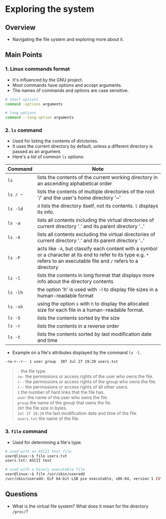 # Exploring the system

## Overview
- Navigating the file system and exploring more about it.

## Main Points

### 1. Linux commands format
- It's influenced by the GNU project.
- Most commands have options and accept arguments.
- The names of commands and options are case sensitive.
```bash
# short options
command -options arguments

# long options
command --long-option arguments
```

### 2. `ls` command
- Used for listing the contents of dirictories.
- It uses the current directory by default, unless a different directory is passed as an argument.
- Here's a list of common `ls` options:

| Command | Note |
| --- | --- |
| `ls` | lists the contents of the current working directory in an ascending alphabetical order |
| `ls / ~` | lists the contents of multiple directories of the root '/' and the user's home directory '~' |
| `ls -ld` | `d` lists the directory itself, not its contents. `l` displays its info. |
| `ls -a` | lists all contents including the virtual directories of current directory '.' and its parent directory '..' |
| `ls -A` | lists all contents excluding the virtual directories of current directory '.' and its parent directory '..' |
| `ls -F` | acts like `-A`, but classify each content with a symbol or a character at its end to refer to its type e.g. `*` refers to an executable file and `/` refers to a directory |
| `ls -l` | lists the contents in long format that displays more info about the directory contents |
| `ls -lh` | the option 'h' is used with -l to display file sizes in a human-readable format |
| `ls -sh` | using the option `s` with `h` to display the allocated size for each file in a human-readable format. |
| `ls -S` | lists the contents sorted by the size |
| `ls -r` | lists the contents in a reverse order |
| `ls -t` | lists the contents sorted by last modification date and time |

- Example on a file's attributes displayed by the command `ls -l`.

```bash
-rw-r--r-- 1 user group  307 Jul 27 19:29 users.txt
```
> `-` the file type.\
> `rw-` the permissions or access rights of the user who owns the file.\
> `r--` the permissions or access rights of the group who owns the file.\
> `r--` the permissions or access rights of all other users.\
> `1` the number of hard links that the file has.\
> `user` the name of the user who owns the file.\
> `group` the name of the group that owns the fie.\
> `307` the file size in bytes.\
> `Jul 27 19:29` the last modification date and time of the file.\
> `users.txt` the name of the file.

### 3. `file` command
- Used for determining a file's type.

```bash
# used with an ASCII text file
user@linux:~$ file users.txt
users.txt: ASCII text

# used with a binary executable file
user@linux:~$ file /usr/sbin/useradd
/usr/sbin/useradd: ELF 64-bit LSB pie executable, x86-64, version 1 (SYSV), dynamically linked, interpreter /lib64/ld-linux-x86-64.so.2, BuildID[sha1]=304433f3cd541533fbbe4c908fd9538066d732a7, for GNU/Linux 3.2.0, stripped
```

## Questions
- What is the virtual file system? What does it mean for the directory `/proc/`?